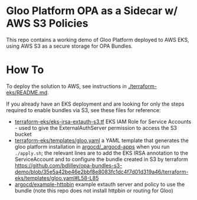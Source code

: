 # Gloo Platform OPA as a Sidecar w/ AWS S3 Policies

This repo contains a working demo of Gloo Platform deployed to AWS EKS, using AWS S3 as a secure storage for OPA Bundles.

# How To

To deploy the solution to AWS, see instructions in [./terraform-eks/README.md](./terraform-eks/README.md).

If you already have an EKS deployment and are looking for only the steps required to enable bundles via S3, see these files for reference:

- [terraform-eks/eks-irsa-extauth-s3.tf](terraform-eks/eks-irsa-extauth-s3.tf) EKS IAM Role for Service Accounts - used to give the ExternalAuthServer permission to access the S3 bucket
- [terraform-eks/templates/gloo.yaml](terraform-eks/templates/gloo.yaml) a YAML template that generates the gloo platform installation in [argocd/_argocd-apps](argocd/_argocd-apps) when you run `./apply.sh`; the relevant lines are to add the EKS IRSA annotation to the ServiceAccount and to configure the bundle created in S3 by terraform https://github.com/bdlilley/opa-bundles-s3-demo/blob/35e5a42be46e2bbf8e8083fc1dc4f7d01d319a46/terraform-eks/templates/gloo.yaml#L58-L85 
- [argocd/example-httpbin](argocd/example-httpbin) example extauth server and policy to use the bundle (note this repo does not install httpbin or routing for Gloo)